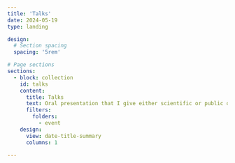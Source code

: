 ```yaml
---
title: 'Talks'
date: 2024-05-19
type: landing

design:
  # Section spacing
  spacing: '5rem'

# Page sections
sections:
  - block: collection
    id: talks
    content:
      title: Talks
      text: Oral presentation that I give either scientific or public ones
      filters:
        folders:
          - event
    design:
      view: date-title-summary
      columns: 1
       
---
```

